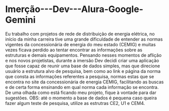 # Imerção---Dev---Alura-Google-Gemini
Eu trabalho com projetos de rede de distribuição de energia elétrica, no início da minha carreira tive uma grande dificuldade de entender as normas vigentes da concessionária de energia do meu estado (CEMIG) e muitas vezes ficava perdido ao tentar encontrar as informações sobre as estruturas e demais equipamentos.
Pensando nesses momentos de aflição e nos novos projetistas, durante a imersão Dev decidi criar uma aplicação que fosse capaz de reunir uma base de dados simples, mas que direcione usuário a estrutura alvo de pesquisa, bem como ao link e página da norma que consta as informações referentes a pesquisa, normas estas que se encontra no site da concessionária de energia CEMIG, facilitando as buscas e de certa forma ensinando em qual norma cada informação se encontra.
De uma olhada como está ficando meu projeto, fique à vontade para dar sugestões.
OBS: até o momento a base de dados é pequena caso queira fazer algum teste de pesquisa, utilize as estrutras CE2, U1 e CEM4.
